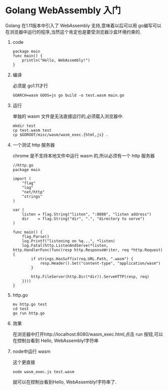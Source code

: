 # Golang WebAssembly 入门
Golang 在1.11版本中引入了 WebAssembly 支持,意味着以后可以用 go编写可以在浏览器中运行的程序,当然这个肯定也是要受浏览器沙盒环境约束的.
1. code
    ```
    package main
    func main() {
        println("Hello, WebAssembly!")
    }
    ```
2. 编译

    必须是 go1.11才行

    `GOARCH=wasm GOOS=js go build -o test.wasm main.go`

3. 运行

    单独的 wasm 文件是无法直接运行的,必须载入浏览器中.

    ```
    mkdir test
    cp test.wasm test
    cp $GOROOT/misc/wasm/wasm_exec.{html,js} .

4. 一个测试 http 服务器

    chrome 是不支持本地文件中运行 wasm 的,所以必须有一个 http 服务器
    ```
    //http.go
    package main

    import (
        "flag"
        "log"
        "net/http"
        "strings"
    )

    var (
        listen = flag.String("listen", ":8080", "listen address")
        dir    = flag.String("dir", ".", "directory to serve")
    )

    func main() {
        flag.Parse()
        log.Printf("listening on %q...", *listen)
        log.Fatal(http.ListenAndServe(*listen, http.HandlerFunc(func(resp http.ResponseWriter, req *http.Request) {
            if strings.HasSuffix(req.URL.Path, ".wasm") {
                resp.Header().Set("content-type", "application/wasm")
            }

            http.FileServer(http.Dir(*dir)).ServeHTTP(resp, req)
        })))
    }

5. http.go
    ```
    mv http.go test
    cd test
    go run http.go 
    ```
6. 效果

    在浏览器中打开http://localhost:8080/wasm_exec.html,点击 run 按钮,可以在控制台看到 Hello, WebAssembly!字符串
7. node中运行 wasm

    这个更直接

    `node wasm_exec.js test.wasm`

    就可以在控制台看到Hello, WebAssembly!字符串了.